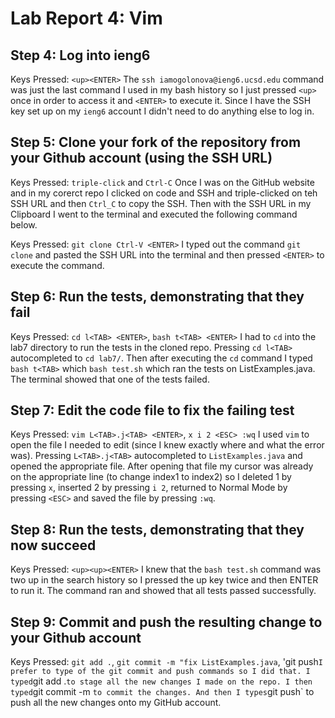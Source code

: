 # Lab Report 4: Vim

## Step 4: Log into ieng6

Keys Pressed: `<up><ENTER>`
The `ssh iamogolonova@ieng6.ucsd.edu` command was just the last command I used in my bash history so I just pressed `<up>` once in order to access it and `<ENTER>` to execute it. Since I have the SSH key set up on my `ieng6` account I didn't need to do anything else to log in. 

## Step 5: Clone your fork of the repository from your Github account (using the SSH URL)

Keys Pressed: `triple-click` and `Ctrl-C`
Once I was on the GitHub website and in my corerct repo I clicked on code and SSH and triple-clicked on teh SSH URL and then `Ctrl_C` to copy the SSH. Then with the SSH URL in my Clipboard I went to the terminal and executed the following command below. 

Keys Pressed: `git clone Ctrl-V <ENTER>`
I typed out the command `git clone` and pasted the SSH URL into the terminal and then pressed `<ENTER>` to execute the command. 
## Step 6: Run the tests, demonstrating that they fail

Keys Pressed: `cd l<TAB> <ENTER>`, `bash t<TAB> <ENTER>`
I had to `cd` into the lab7 directory to run the tests in the cloned repo. Pressing `cd l<TAB>` autocompleted to `cd lab7/`. Then after executing the `cd` command I typed `bash t<TAB>` which `bash test.sh` which ran the tests on ListExamples.java. The terminal showed that one of the tests failed. 

## Step 7: Edit the code file to fix the failing test

Keys Pressed: `vim L<TAB>.j<TAB> <ENTER>`, `x i 2 <ESC> :wq`
I used `vim` to open the file I needed to edit (since I knew exactly where and what the error was). Pressing `L<TAB>.j<TAB>` autocompleted to `ListExamples.java` and opened the appropriate file. After opening that file my cursor was already on the appropriate line (to change index1 to index2) so I deleted 1 by pressing `x`, inserted 2 by pressing `i 2`, returned to Normal Mode by pressing `<ESC>` and saved the file by pressing `:wq`. 

## Step 8: Run the tests, demonstrating that they now succeed

Keys Pressed: `<up><up><ENTER>`
I knew that the `bash test.sh` command was two up in the search history so I pressed the up key twice and then ENTER to run it. The command ran and showed that all tests passed successfully. 

## Step 9: Commit and push the resulting change to your Github account

Keys Pressed: `git add .`, `git commit -m "fix ListExamples.java`, 'git push`
I prefer to type of the git commit and push commands so I did that. I typed `git add .` to stage all the new changes I made on the repo. I then typed `git commit -m <message>` to commit the changes. And then I types `git push` to push all the new changes onto my GitHub account. 
